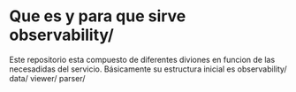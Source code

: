 # Que es y para que sirve observability/

Este repositorio esta compuesto de diferentes diviones en funcion de las necesadidas del servicio.
Básicamente su estructura inicial es
observability/
    data/
    viewer/
    parser/
    